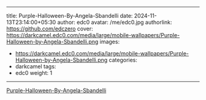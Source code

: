 
---
title: Purple-Halloween-By-Angela-Sbandelli
date: 2024-11-13T23:14:00+05:30
author: edc0
avatar: /me/edc0.jpg
authorlink: https://github.com/edczero
cover: https://darkcamel.edc0.com/media/large/mobile-wallpapers/Purple-Halloween-by-Angela-Sbandelli.png
images:
   - https://darkcamel.edc0.com/media/large/mobile-wallpapers/Purple-Halloween-by-Angela-Sbandelli.png
categories:
  - darkcamel
tags:
  - edc0
weight: 1
---

<!--more-->

[Purple-Halloween-By-Angela-Sbandelli](https://darkcamel.edc0.com/media/original/mobile-wallpapers/Purple-Halloween-by-Angela-Sbandelli.png)

	